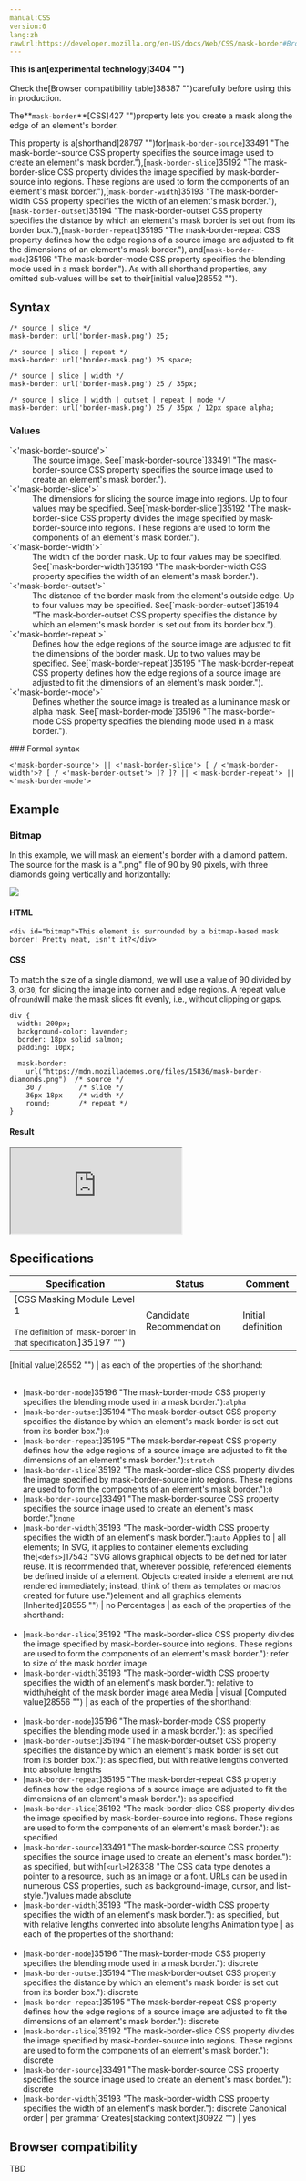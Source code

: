 ```yaml
---
manual:CSS
version:0
lang:zh
rawUrl:https://developer.mozilla.org/en-US/docs/Web/CSS/mask-border#Browser_compatibility
---
```






**This is an[experimental technology]3404 "")**<br></br>Check the[Browser compatibility table]38387 "")carefully before using this in production.





The**`mask-border`**[CSS]427 "")property lets you create a mask along the edge of an element&#39;s border.



This property is a[shorthand]28797 "")for[`mask-border-source`]33491 "The mask-border-source CSS property specifies the source image used to create an element's mask border."),[`mask-border-slice`]35192 "The mask-border-slice CSS property divides the image specified by mask-border-source into regions. These regions are used to form the components of an element's mask border."),[`mask-border-width`]35193 "The mask-border-width CSS property specifies the width of an element's mask border."),[`mask-border-outset`]35194 "The mask-border-outset CSS property specifies the distance by which an element's mask border is set out from its border box."),[`mask-border-repeat`]35195 "The mask-border-repeat CSS property defines how the edge regions of a source image are adjusted to fit the dimensions of an element's mask border."), and[`mask-border-mode`]35196 "The mask-border-mode CSS property specifies the blending mode used in a mask border."). As with all shorthand properties, any omitted sub-values will be set to their[initial value]28552 "").


## Syntax<a name="Syntax"></a>

```
/* source | slice */
mask-border: url('border-mask.png') 25;

/* source | slice | repeat */
mask-border: url('border-mask.png') 25 space;

/* source | slice | width */
mask-border: url('border-mask.png') 25 / 35px;

/* source | slice | width | outset | repeat | mode */
mask-border: url('border-mask.png') 25 / 35px / 12px space alpha;
```

### Values<a name="Values"></a>
<dl><dt id=''>`<'mask-border-source'>`</dt><dd>The source image. See[`mask-border-source`]33491 "The mask-border-source CSS property specifies the source image used to create an element's mask border.").</dd><dt id=''>`<'mask-border-slice'>`</dt><dd>The dimensions for slicing the source image into regions. Up to four values may be specified. See[`mask-border-slice`]35192 "The mask-border-slice CSS property divides the image specified by mask-border-source into regions. These regions are used to form the components of an element's mask border.").</dd><dt id=''>`<'mask-border-width'>`</dt><dd>The width of the border mask. Up to four values may be specified. See[`mask-border-width`]35193 "The mask-border-width CSS property specifies the width of an element's mask border.").</dd><dt id=''>`<'mask-border-outset'>`</dt><dd>The distance of the border mask from the element&#39;s outside edge. Up to four values may be specified. See[`mask-border-outset`]35194 "The mask-border-outset CSS property specifies the distance by which an element's mask border is set out from its border box.").</dd><dt id=''>`<'mask-border-repeat'>`</dt><dd>Defines how the edge regions of the source image are adjusted to fit the dimensions of the border mask. Up to two values may be specified. See[`mask-border-repeat`]35195 "The mask-border-repeat CSS property defines how the edge regions of a source image are adjusted to fit the dimensions of an element's mask border.").</dd><dt id=''>`<'mask-border-mode'>`</dt><dd>Defines whether the source image is treated as a luminance mask or alpha mask. See[`mask-border-mode`]35196 "The mask-border-mode CSS property specifies the blending mode used in a mask border.").</dd></dl>
### Formal syntax<a name="Formal_syntax"></a>

```
<'mask-border-source'> || <'mask-border-slice'> [ / <'mask-border-width'>? [ / <'mask-border-outset'> ]? ]? || <'mask-border-repeat'> || <'mask-border-mode'>
```

## Example<a name="Example"></a>

### Bitmap<a name="Bitmap"></a>


In this example, we will mask an element&#39;s border with a diamond pattern. The source for the mask is a &quot;.png&quot; file of 90 by 90 pixels, with three diamonds going vertically and horizontally:



![](%35184.png "")


#### HTML<a name="HTML"></a>

```
<div id="bitmap">This element is surrounded by a bitmap-based mask border! Pretty neat, isn't it?</div>
```

#### CSS<a name="CSS"></a>


To match the size of a single diamond, we will use a value of 90 divided by 3, or`30`, for slicing the image into corner and edge regions. A repeat value of`round`will make the mask slices fit evenly, i.e., without clipping or gaps.


```
div {
  width: 200px;
  background-color: lavender;
  border: 18px solid salmon;
  padding: 10px;

  mask-border:
    url("https://mdn.mozillademos.org/files/15836/mask-border-diamonds.png")  /* source */
    30 /         /* slice */
    36px 18px    /* width */
    round;       /* repeat */
}
```

#### Result<a name="Result"></a>


<iframe src='https://mdn.mozillademos.org/en-US/docs/Web/CSS/mask-border$samples/Example?revision=1369174' width='null' height='null'></iframe>



## Specifications<a name="Specifications"></a>

Specification | Status | Comment 
 ---  |  ---  |  ---  | 
[CSS Masking Module Level 1<br></br><small>The definition of &#39;mask-border&#39; in that specification.</small>]35197 "") | Candidate Recommendation | Initial definition 


[Initial value]28552 "") | as each of the properties of the shorthand:<br></br>
* [`mask-border-mode`]35196 "The mask-border-mode CSS property specifies the blending mode used in a mask border."):`alpha`
* [`mask-border-outset`]35194 "The mask-border-outset CSS property specifies the distance by which an element's mask border is set out from its border box."):`0`
* [`mask-border-repeat`]35195 "The mask-border-repeat CSS property defines how the edge regions of a source image are adjusted to fit the dimensions of an element's mask border."):`stretch`
* [`mask-border-slice`]35192 "The mask-border-slice CSS property divides the image specified by mask-border-source into regions. These regions are used to form the components of an element's mask border."):`0`
* [`mask-border-source`]33491 "The mask-border-source CSS property specifies the source image used to create an element's mask border."):`none`
* [`mask-border-width`]35193 "The mask-border-width CSS property specifies the width of an element's mask border."):`auto` 
Applies to | all elements; In SVG, it applies to container elements excluding the[`<defs>`]17543 "SVG allows graphical objects to be defined for later reuse. It is recommended that, wherever possible, referenced elements be defined inside of a <defs> element. Objects created inside a <defs> element are not rendered immediately; instead, think of them as templates or macros created for future use.")element and all graphics elements 
[Inherited]28555 "") | no 
Percentages | as each of the properties of the shorthand:<br></br>
* [`mask-border-slice`]35192 "The mask-border-slice CSS property divides the image specified by mask-border-source into regions. These regions are used to form the components of an element's mask border."): refer to size of the mask border image
* [`mask-border-width`]35193 "The mask-border-width CSS property specifies the width of an element's mask border."): relative to width/height of the mask border image area 
Media | visual 
[Computed value]28556 "") | as each of the properties of the shorthand:<br></br>
* [`mask-border-mode`]35196 "The mask-border-mode CSS property specifies the blending mode used in a mask border."): as specified
* [`mask-border-outset`]35194 "The mask-border-outset CSS property specifies the distance by which an element's mask border is set out from its border box."): as specified, but with relative lengths converted into absolute lengths
* [`mask-border-repeat`]35195 "The mask-border-repeat CSS property defines how the edge regions of a source image are adjusted to fit the dimensions of an element's mask border."): as specified
* [`mask-border-slice`]35192 "The mask-border-slice CSS property divides the image specified by mask-border-source into regions. These regions are used to form the components of an element's mask border."): as specified
* [`mask-border-source`]33491 "The mask-border-source CSS property specifies the source image used to create an element's mask border."): as specified, but with[`<url>`]28338 "The <url> CSS data type denotes a pointer to a resource, such as an image or a font. URLs can be used in numerous CSS properties, such as background-image, cursor, and list-style.")values made absolute
* [`mask-border-width`]35193 "The mask-border-width CSS property specifies the width of an element's mask border."): as specified, but with relative lengths converted into absolute lengths 
Animation type | as each of the properties of the shorthand:<br></br>
* [`mask-border-mode`]35196 "The mask-border-mode CSS property specifies the blending mode used in a mask border."): discrete
* [`mask-border-outset`]35194 "The mask-border-outset CSS property specifies the distance by which an element's mask border is set out from its border box."): discrete
* [`mask-border-repeat`]35195 "The mask-border-repeat CSS property defines how the edge regions of a source image are adjusted to fit the dimensions of an element's mask border."): discrete
* [`mask-border-slice`]35192 "The mask-border-slice CSS property divides the image specified by mask-border-source into regions. These regions are used to form the components of an element's mask border."): discrete
* [`mask-border-source`]33491 "The mask-border-source CSS property specifies the source image used to create an element's mask border."): discrete
* [`mask-border-width`]35193 "The mask-border-width CSS property specifies the width of an element's mask border."): discrete 
Canonical order | per grammar 
Creates[stacking context]30922 "") | yes 


## Browser compatibility<a name="Browser_compatibilityEdit"></a>


TBD




